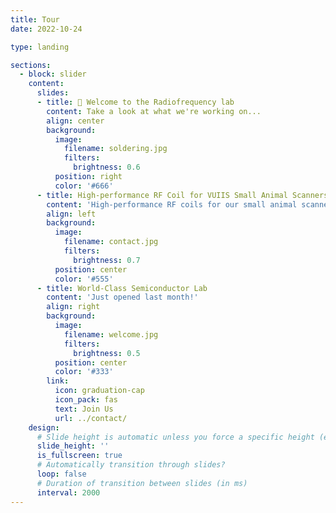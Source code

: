 ```yaml
---
title: Tour
date: 2022-10-24

type: landing

sections:
  - block: slider
    content:
      slides:
      - title: 👋 Welcome to the Radiofrequency lab
        content: Take a look at what we're working on...
        align: center
        background:
          image:
            filename: soldering.jpg
            filters:
              brightness: 0.6
          position: right
          color: '#666'
      - title: High-performance RF Coil for VUIIS Small Animal Scanners
        content: 'High-performance RF coils for our small animal scanners ranging from 4.7 Tesla to 15 Tesla. These scanners play a pivotal role in our research studies and optimizing the performance of the animal coils is crucial for enhancing imaging outcomes.'
        align: left
        background:
          image:
            filename: contact.jpg
            filters:
              brightness: 0.7
          position: center
          color: '#555'
      - title: World-Class Semiconductor Lab
        content: 'Just opened last month!'
        align: right
        background:
          image:
            filename: welcome.jpg
            filters:
              brightness: 0.5
          position: center
          color: '#333'
        link:
          icon: graduation-cap
          icon_pack: fas
          text: Join Us
          url: ../contact/
    design:
      # Slide height is automatic unless you force a specific height (e.g. '400px')
      slide_height: ''
      is_fullscreen: true
      # Automatically transition through slides?
      loop: false
      # Duration of transition between slides (in ms)
      interval: 2000
---
```

